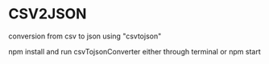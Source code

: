 # CSV2JSON
conversion from csv to json using "csvtojson"

npm install and run csvTojsonConverter either through terminal or npm start
